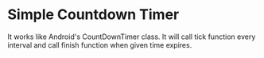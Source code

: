 # Simple Countdown Timer

It works like Android's CountDownTimer class.
It will call tick function every interval and call finish function when given time expires.

